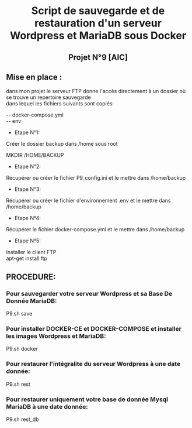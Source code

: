 # <div align="center"> Script de sauvegarde et de restauration d'un serveur Wordpress et MariaDB sous Docker </div>

## <div align="center"> Projet N°9 [AIC] </div>

## Mise en place :

dans mon projet le serveur FTP donne l'accès directement à un dossier où se trouve un repertoire sauvegarde  
dans lequel les fichiers suivants sont copiés:  

-- docker-compose.yml  
-- env  

* Etape N°1:  

Créer le dossier backup dans /home sous root

MKDIR /HOME/BACKUP

* Etape N°2:

Récupérer ou créer le fichier P9_config.ini et le mettre dans /home/backup

* Etape N°3:

Récupérer ou créer le fichier d'environnement .env et le mettre dans /home/backup

* Etape N°4:

Récupérer le fichier docker-compose.yml et le mettre dans /home/backup

* Etape N°5:

Installer le client FTP  
apt-get install ftp  

## PROCEDURE:

### Pour sauvegarder votre serveur Wordpress et sa Base De Donnée MariaDB:

P9.sh save

### Pour installer DOCKER-CE et DOCKER-COMPOSE et installer les images Wordpress et MariaDB:

P9.sh docker

### Pour restaurer l'intégralite du serveur Wordpress à une date donnée:

P9.sh rest

### Pour restaurer uniquement votre base de donnée Mysql MariaDB à une date donnée:

P9.sh rest_db
